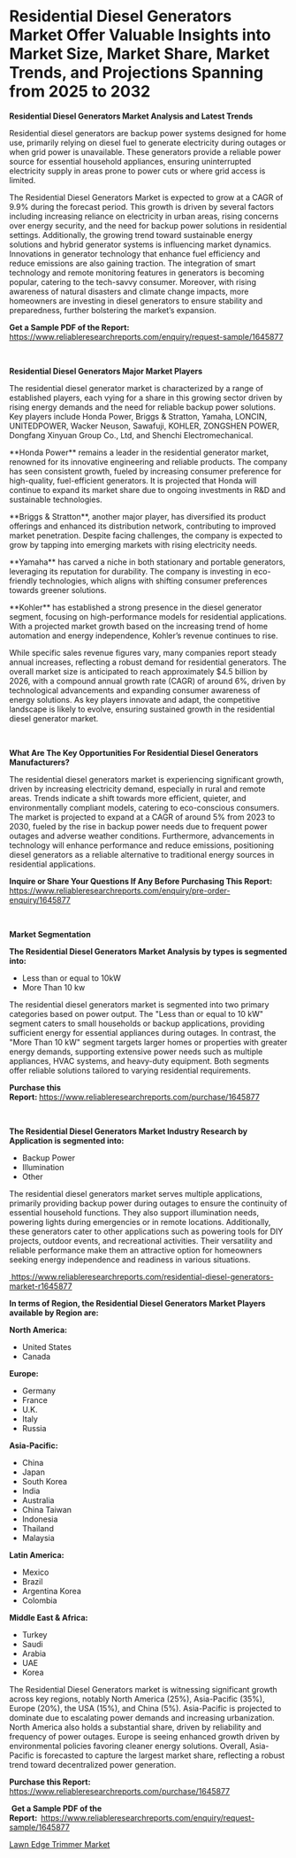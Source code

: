 <p><h1>Residential Diesel Generators Market Offer Valuable Insights into Market Size, Market Share, Market Trends, and Projections Spanning from 2025 to 2032</h1></p><p><strong>Residential Diesel Generators Market Analysis and Latest Trends</strong></p>
<p><p>Residential diesel generators are backup power systems designed for home use, primarily relying on diesel fuel to generate electricity during outages or when grid power is unavailable. These generators provide a reliable power source for essential household appliances, ensuring uninterrupted electricity supply in areas prone to power cuts or where grid access is limited.</p><p>The Residential Diesel Generators Market is expected to grow at a CAGR of 9.9% during the forecast period. This growth is driven by several factors including increasing reliance on electricity in urban areas, rising concerns over energy security, and the need for backup power solutions in residential settings. Additionally, the growing trend toward sustainable energy solutions and hybrid generator systems is influencing market dynamics. Innovations in generator technology that enhance fuel efficiency and reduce emissions are also gaining traction. The integration of smart technology and remote monitoring features in generators is becoming popular, catering to the tech-savvy consumer. Moreover, with rising awareness of natural disasters and climate change impacts, more homeowners are investing in diesel generators to ensure stability and preparedness, further bolstering the market’s expansion.</p></p>
<p><strong>Get a Sample PDF of the Report:&nbsp;</strong> <a href="https://www.reliableresearchreports.com/enquiry/request-sample/1645877?utm_campaign=2413&utm_medium=2&utm_source=Github&utm_content=ia&utm_term=21022025&utm_id=residential-diesel-generators">https://www.reliableresearchreports.com/enquiry/request-sample/1645877</a></p>
<p>&nbsp;</p>
<p><strong>Residential Diesel Generators Major Market Players</strong></p>
<p><p>The residential diesel generator market is characterized by a range of established players, each vying for a share in this growing sector driven by rising energy demands and the need for reliable backup power solutions. Key players include Honda Power, Briggs & Stratton, Yamaha, LONCIN, UNITEDPOWER, Wacker Neuson, Sawafuji, KOHLER, ZONGSHEN POWER, Dongfang Xinyuan Group Co., Ltd, and Shenchi Electromechanical.</p><p>**Honda Power** remains a leader in the residential generator market, renowned for its innovative engineering and reliable products. The company has seen consistent growth, fueled by increasing consumer preference for high-quality, fuel-efficient generators. It is projected that Honda will continue to expand its market share due to ongoing investments in R&D and sustainable technologies.</p><p>**Briggs & Stratton**, another major player, has diversified its product offerings and enhanced its distribution network, contributing to improved market penetration. Despite facing challenges, the company is expected to grow by tapping into emerging markets with rising electricity needs.</p><p>**Yamaha** has carved a niche in both stationary and portable generators, leveraging its reputation for durability. The company is investing in eco-friendly technologies, which aligns with shifting consumer preferences towards greener solutions.</p><p>**Kohler** has established a strong presence in the diesel generator segment, focusing on high-performance models for residential applications. With a projected market growth based on the increasing trend of home automation and energy independence, Kohler’s revenue continues to rise.</p><p>While specific sales revenue figures vary, many companies report steady annual increases, reflecting a robust demand for residential generators. The overall market size is anticipated to reach approximately $4.5 billion by 2026, with a compound annual growth rate (CAGR) of around 6%, driven by technological advancements and expanding consumer awareness of energy solutions. As key players innovate and adapt, the competitive landscape is likely to evolve, ensuring sustained growth in the residential diesel generator market.</p></p>
<p>&nbsp;</p>
<p><strong>What Are The Key Opportunities For Residential Diesel Generators Manufacturers?</strong></p>
<p><p>The residential diesel generators market is experiencing significant growth, driven by increasing electricity demand, especially in rural and remote areas. Trends indicate a shift towards more efficient, quieter, and environmentally compliant models, catering to eco-conscious consumers. The market is projected to expand at a CAGR of around 5% from 2023 to 2030, fueled by the rise in backup power needs due to frequent power outages and adverse weather conditions. Furthermore, advancements in technology will enhance performance and reduce emissions, positioning diesel generators as a reliable alternative to traditional energy sources in residential applications.</p></p>
<p><strong>Inquire or Share Your Questions If Any Before Purchasing This Report:</strong> <a href="https://www.reliableresearchreports.com/enquiry/pre-order-enquiry/1645877?utm_campaign=2413&utm_medium=2&utm_source=Github&utm_content=ia&utm_term=21022025&utm_id=residential-diesel-generators">https://www.reliableresearchreports.com/enquiry/pre-order-enquiry/1645877</a></p>
<p>&nbsp;</p>
<p><strong>Market Segmentation</strong></p>
<p><strong>The Residential Diesel Generators Market Analysis by types is segmented into:</strong></p>
<p><ul><li>Less than or equal to 10kW</li><li>More Than 10 kw</li></ul></p>
<p><p>The residential diesel generators market is segmented into two primary categories based on power output. The "Less than or equal to 10 kW" segment caters to small households or backup applications, providing sufficient energy for essential appliances during outages. In contrast, the "More Than 10 kW" segment targets larger homes or properties with greater energy demands, supporting extensive power needs such as multiple appliances, HVAC systems, and heavy-duty equipment. Both segments offer reliable solutions tailored to varying residential requirements.</p></p>
<p><strong>Purchase this Report:&nbsp;</strong><a href="https://www.reliableresearchreports.com/purchase/1645877?utm_campaign=2413&utm_medium=2&utm_source=Github&utm_content=ia&utm_term=21022025&utm_id=residential-diesel-generators">https://www.reliableresearchreports.com/purchase/1645877</a></p>
<p>&nbsp;</p>
<p><strong>The Residential Diesel Generators Market Industry Research by Application is segmented into:</strong></p>
<p><ul><li>Backup Power</li><li>Illumination</li><li>Other</li></ul></p>
<p><p>The residential diesel generators market serves multiple applications, primarily providing backup power during outages to ensure the continuity of essential household functions. They also support illumination needs, powering lights during emergencies or in remote locations. Additionally, these generators cater to other applications such as powering tools for DIY projects, outdoor events, and recreational activities. Their versatility and reliable performance make them an attractive option for homeowners seeking energy independence and readiness in various situations.</p></p>
<p><a href="https://www.reliableresearchreports.com/residential-diesel-generators-market-r1645877?utm_campaign=2413&utm_medium=2&utm_source=Github&utm_content=ia&utm_term=21022025&utm_id=residential-diesel-generators">&nbsp;https://www.reliableresearchreports.com/residential-diesel-generators-market-r1645877</a></p>
<p><strong>In terms of Region, the Residential Diesel Generators Market Players available by Region are:</strong></p>
<p>
    <p> <strong> North America: </strong>
        <ul>
            <li>United States</li>
            <li>Canada</li>
        </ul>
        </p> 
    <p> <strong> Europe: </strong>
        <ul>
            <li>Germany</li>
            <li>France</li>
            <li>U.K.</li>
            <li>Italy</li>
            <li>Russia</li>
        </ul>
        </p> 
    <p> <strong> Asia-Pacific: </strong>
        <ul>
            <li>China</li>
            <li>Japan</li>
            <li>South Korea</li>
            <li>India</li>
            <li>Australia</li>
            <li>China Taiwan</li>
            <li>Indonesia</li>
            <li>Thailand</li>
            <li>Malaysia</li>
        </ul>
        </p> 
    <p> <strong> Latin America: </strong>
        <ul>
            <li>Mexico</li>
            <li>Brazil</li>
            <li>Argentina Korea</li>
            <li>Colombia</li>
        </ul>
        </p> 
    <p> <strong> Middle East & Africa: </strong>
        <ul>
            <li>Turkey</li>
            <li>Saudi</li>
            <li>Arabia</li>
            <li>UAE</li>
            <li>Korea</li>
        </ul>
    </p>
    </p>
<p><p>The Residential Diesel Generators market is witnessing significant growth across key regions, notably North America (25%), Asia-Pacific (35%), Europe (20%), the USA (15%), and China (5%). Asia-Pacific is projected to dominate due to escalating power demands and increasing urbanization. North America also holds a substantial share, driven by reliability and frequency of power outages. Europe is seeing enhanced growth driven by environmental policies favoring cleaner energy solutions. Overall, Asia-Pacific is forecasted to capture the largest market share, reflecting a robust trend toward decentralized power generation.</p></p>
<p><strong>Purchase this Report: </strong><a href="https://www.reliableresearchreports.com/purchase/1645877?utm_campaign=2413&utm_medium=2&utm_source=Github&utm_content=ia&utm_term=21022025&utm_id=residential-diesel-generators">https://www.reliableresearchreports.com/purchase/1645877</a></p>
<p>&nbsp;<strong>Get a Sample PDF of the Report:&nbsp;&nbsp;</strong><a href="https://www.reliableresearchreports.com/enquiry/request-sample/1645877?utm_campaign=2413&utm_medium=2&utm_source=Github&utm_content=ia&utm_term=21022025&utm_id=residential-diesel-generators">https://www.reliableresearchreports.com/enquiry/request-sample/1645877</a></p>
<p><strong></strong></p>
<p><p><a href="https://github.com/hartsockdonnette82/Market-Research-Report-List-1/blob/main/lawn-edge-trimmer-market.md?utm_campaign=2413&utm_medium=2&utm_source=Github&utm_content=ia&utm_term=21022025&utm_id=residential-diesel-generators">Lawn Edge Trimmer Market</a></p></p>